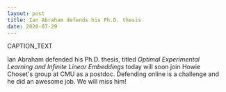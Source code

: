 ```yaml
---
layout: post
title: Ian Abraham defends his Ph.D. thesis
date: 2020-07-29
---
```

<div class="container">
  <!--<img class="hover_box" style="width:50%" src="IMAGE_PATH" alt="ALT_TEXT" > -->
  <div class="caption" style="width:50%; bottom:3%"><p>CAPTION_TEXT</p></div>
</div>


Ian Abraham defended his Ph.D. thesis, titled <i>Optimal Experimental Learning and Infinite Linear Embeddings</i> today will soon join Howie Choset's group at CMU as a postdoc. Defending online is a challenge and he did an awesome job. We will miss him!
